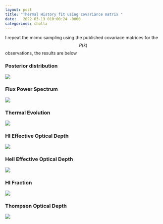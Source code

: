 ```yaml
---
layout: post
title: "Thermal History fit using covariance matrix "
date:   2022-03-13 010:00:24 -0800
categorines: cholla
---
```


I repeat the mcmc sampling using the published covariace matrices for the $$P(k)$$ observations, the results are below  

### Posterior distribution
<img src="{{ site.url }}assets/images/thermal_history_covariance_fit/corner.png">

### Flux Power Spectrum
<img src="{{ site.url }}assets/images/thermal_history_covariance_fit/flux_ps_grid_all.png">

### Thermal Evolution
<img src="{{ site.url }}assets/images/thermal_history_covariance_fit/fig_T0_gamma_evolution.png">

### HI Effective Optical Depth
<img src="{{ site.url }}assets/images/thermal_history_covariance_fit/tau_HI.png">

### HeII Effective Optical Depth
<img src="{{ site.url }}assets/images/thermal_history_covariance_fit/tau_He_grid_new.png">

### HI Fraction
<img src="{{ site.url }}assets/images/thermal_history_covariance_fit/HI_fraction.png">

### Thompson Optical Depth
<img src="{{ site.url }}assets/images/thermal_history_covariance_fit/tau_electron.png">
